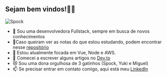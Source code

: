 ## Sejam bem vindos!🖖🏽

![Spock](https://thumbs.gfycat.com/ConstantAngelicLamprey-small.gif)

- 🔭 Sou uma desenvolvedora Fullstack, sempre em busca de novos conhecimentos
- 📝Caso queiram ver as notas do que estou estudando, podem encontrar nesse [repositório](https://github.com/CarolPinheiro/my-notes)
- 🌱 Estou atualmente focada em Vue, Node e AWS.
- 👯 Comecei a escrever alguns artigos no [Dev.to](https://dev.to/carolpinheiro)
- :heart_eyes_cat: Sou uma dona orgulhosa de 3 gatinhos (Spock, Yuki e Miguel)
- 📫 Se precisar entrar em contato comigo, aqui está meu [LinkedIn](https://www.linkedin.com/in/caroline-pinheiro/)
